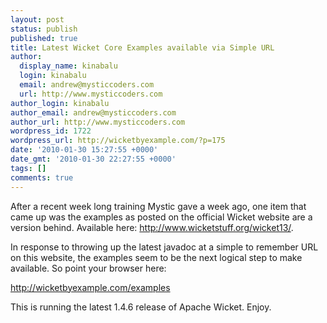 ```yaml
---
layout: post
status: publish
published: true
title: Latest Wicket Core Examples available via Simple URL
author:
  display_name: kinabalu
  login: kinabalu
  email: andrew@mysticcoders.com
  url: http://www.mysticcoders.com
author_login: kinabalu
author_email: andrew@mysticcoders.com
author_url: http://www.mysticcoders.com
wordpress_id: 1722
wordpress_url: http://wicketbyexample.com/?p=175
date: '2010-01-30 15:27:55 +0000'
date_gmt: '2010-01-30 22:27:55 +0000'
tags: []
comments: true
---
```

After a recent week long training Mystic gave a week ago, one item that came up was the examples as posted on the official Wicket website are a version behind.  Available here: http://www.wicketstuff.org/wicket13/.

In response to throwing up the latest javadoc at a simple to remember URL on this website, the examples seem to be the next logical step to make available.  So point your browser here:

http://wicketbyexample.com/examples

This is running the latest 1.4.6 release of Apache Wicket.  Enjoy.

